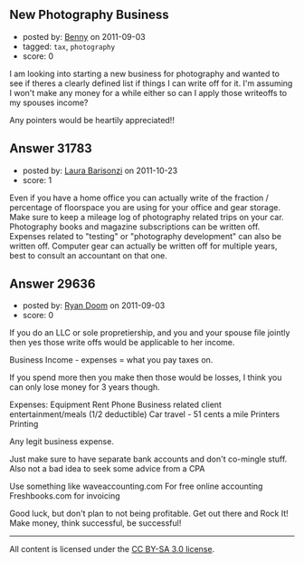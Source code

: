 ## New Photography Business

- posted by: [Benny](https://stackexchange.com/users/-1/9015-benny) on 2011-09-03
- tagged: `tax`, `photography`
- score: 0

I am looking into starting a new business for photography and wanted to see if theres a clearly defined list if things I can write off for it.  I'm assuming I won't make any money for a while either so can I apply those writeoffs to my spouses income?  

Any pointers would be heartily appreciated!!


## Answer 31783

- posted by: [Laura Barisonzi](https://stackexchange.com/users/-1/13987-laura-barisonzi) on 2011-10-23
- score: 1

Even if you have a home office you can actually write of the fraction / percentage of floorspace you are using for your office and gear storage. Make sure to keep a mileage log of photography related trips on your car. Photography books and magazine subscriptions can be written off. Expenses related to "testing" or "photography development" can also be written off. Computer gear can actually be written off for multiple years, best to consult an accountant on that one. 


## Answer 29636

- posted by: [Ryan Doom](https://stackexchange.com/users/-1/5655-ryan-doom) on 2011-09-03
- score: 0

If you do an LLC or sole propretiership, and you and your spouse file jointly then yes those write offs would be applicable to her income. 

Business Income - expenses = what you pay taxes on.

If you spend more then you make then those would be losses, I think you can only lose money for 3 years though.

Expenses:
Equipment
Rent
Phone
Business related client entertainment/meals (1/2 deductible)
Car travel - 51 cents a mile
Printers
Printing

Any legit business expense. 

Just make sure to have separate bank accounts and don't co-mingle stuff. Also not a bad idea to seek some advice from a CPA

Use something like waveaccounting.com
For free online  accounting
Freshbooks.com for invoicing 

Good luck, but don't plan to not being profitable. Get out there and Rock It! Make money, think successful, be successful!






---

All content is licensed under the [CC BY-SA 3.0 license](https://creativecommons.org/licenses/by-sa/3.0/).
